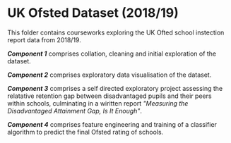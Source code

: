 # UK Ofsted Dataset (2018/19)

This folder contains courseworks exploring the UK Ofted school instection report data from 2018/19.

***Component 1*** comprises collation, cleaning and initial exploration of the dataset.

***Component 2*** comprises exploratory data visualisation of the dataset.

***Component 3*** comprises a self directed exploratory project assessing the relatative retention gap between disadvantaged pupils and their peers within schools, culminating in a wiritten report *"Measuring the Disadvantaged Attainment Gap, Is It Enough"*.

***Component 4*** comprises feature engineering and training of a classifier algorithm to predict the final Ofsted rating of schools.
